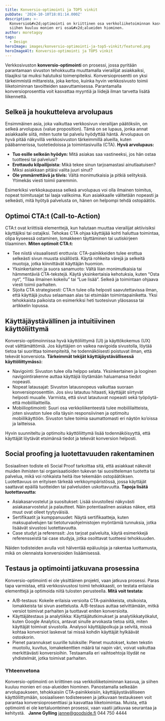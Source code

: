 ```yaml
---
title: Konversio-optimointi ja TOP5 vinkit
pubDate: '2024-10-10T18:01:14.000Z'
description: >-
  Konversio&#x2d;optimointi on kriittinen osa verkkoliiketoiminnan kasvua, ja
  siihen kuuluu monien eri osa&#x2d;alueiden hiominen.
author: moretagoy
tags:
  - Design
heroImage: images/konversio-optimointi-ja-top5-vinkit/featured.png
heroImageAlt: Konversio-optimointi ja TOP5 vinkit
---
```


Verkkosivuston **konversio-optimointi** on prosessi, jossa pyritään parantamaan sivuston tehokkuutta muuttamalla vierailijat asiakkaiksi, tilaajiksi tai muiksi halutuiksi toimenpiteiksi. Konversioprosentti on yksi tärkeimmistä mittareista, joka kertoo, kuinka hyvin verkkosivusto toimii liiketoiminnan tavoitteiden saavuttamisessa. Parantamalla konversioprosenttia voit kasvattaa myyntiä ja liidejä ilman tarvetta lisätä liikennettä.

## Selkeä ja houkutteleva arvolupaus

Ensimmäinen asia, joka vaikuttaa verkkosivun vierailijan päätöksiin, on selkeä arvolupaus (value proposition). Tämä on se lupaus, jonka annat asiakkaalle siitä, miten tuote tai palvelu hyödyttää häntä. Arvolupaus on hyvä pitää näkyvillä verkkosivuston tärkeimmillä alueilla, kuten pääbannerissa, tuotetiedoissa ja toimintasivuilla (CTA). **Hyvä arvolupaus:**

-   **Tuo esille selkeän hyödyn:** Mitä asiakas saa vastineeksi, jos hän ostaa tuotteesi tai palvelusi?
-   **Erottaudu kilpailijoista:** Mikä tekee sinun tarjoamastasi ainutlaatuisen? Miksi asiakkaan pitäisi valita juuri sinut?
-   **Ole ymmärrettävä ja tiivis:** Vältä monimutkaisia ja pitkiä selityksiä. Ytimekäs viesti toimii paremmin.

Esimerkiksi verkkokaupassa selkeä arvolupaus voi olla ilmainen toimitus, nopeat toimitusajat tai laaja valikoima. Kun asiakkaalle välitetään nopeasti ja selkeästi, mitä hyötyä palvelusta on, hänen on helpompi tehdä ostopäätös.

## Optimoi CTA:t (Call-to-Action)

CTA:t ovat kriittisiä elementtejä, kun halutaan muuttaa vierailijat aktiivisiksi käyttäjiksi tai ostajiksi. Tehokas CTA ohjaa käyttäjää kohti haluttua toimintaa, olipa kyseessä ostaminen, lomakkeen täyttäminen tai uutiskirjeen tilaaminen. **Miten optimoit CTA:t:**

-   Tee niistä visuaalisesti erottuvia: CTA-painikkeiden tulee erottua selkeästi sivun muusta sisällöstä. Käytä rohkeita värejä ja selkeitä muotoja, jotka kiinnittävät käyttäjän huomion.
-   Yksinkertainen ja suora sanamuoto: Vältä liian monimutkaisia tai hämmentäviä CTA-tekstejä. Käytä yksinkertaisia kehotuksia, kuten “Osta nyt”, “Tilaa ilmainen kokeilu” tai “Lue lisää”. Selkeä ja toimintaan ohjaava viesti toimii parhaiten.
-   Sijoita CTA strategisesti: CTA:n tulee olla helposti saavutettavissa ilman, että käyttäjä joutuu selaamaan alas tai etsimään toimintapainiketta. Yksi tehokkaista paikoista on esimerkiksi heti tuotesivun yläosassa tai artikkelin lopussa.

## Käyttäjäystävällinen ja intuitiivinen käyttöliittymä

Konversio-optimoinnissa hyvä käyttöliittymä (UI) ja käyttökokemus (UX) ovat välttämättömiä. Jos käyttäjien on vaikea navigoida sivustolla, löytää tietoa tai suorittaa toimenpiteitä, he todennäköisesti poistuvat ilman, että tekevät konversiota. **Tärkeimmät tekijät käyttäjäystävällisessä käyttöliittymäss**ä:

-   Navigointi: Sivuston tulee olla helppo selata. Yksinkertainen ja looginen navigointirakenne auttaa käyttäjiä löytämään haluamansa tiedot nopeasti.
-   Nopeat latausajat: Sivuston latausnopeus vaikuttaa suoraan konversioprosenttiin. Jos sivu latautuu hitaasti, käyttäjät siirtyvät helposti muualle. Varmista, että sivut latautuvat nopeasti sekä työpöytä- että mobiililaitteilla.
-   Mobiilioptimointi: Suuri osa verkkoliikenteestä tulee mobiililaitteista, joten sivuston tulee olla täysin responsiivinen ja optimoitu mobiilikäyttöön. Sivuston tulee toimia saumattomasti eri näytön ko’oissa ja laitteissa.

Hyvin suunniteltu ja optimoitu käyttöliittymä lisää todennäköisyyttä, että käyttäjät löytävät etsimänsä tiedot ja tekevät konversion helposti.

## Social proofing ja luotettavuuden rakentaminen

Sosiaalinen todiste eli Social Proof tarkoittaa sitä, että asiakkaat näkevät muiden ihmisten tai organisaatioiden tukevan tai suositteleman tuotetta tai palvelua, mikä voi rohkaista heitä itse tekemään ostopäätöksen. Luotettavuus on erityisen tärkeää verkkoympäristössä, jossa käyttäjät saattavat epäillä tuotteiden tai palveluiden uskottavuutta. **Tapoja lisätä luotettavuutta:**

-   Asiakasarvostelut ja suositukset: Lisää sivustollesi näkyvästi asiakasarvostelut ja palautteet. Näin potentiaalinen asiakas näkee, että muut ovat olleet tyytyväisiä.
-   Sertifikaatit ja kumppanuudet: Näytä sertifikaatteja, kuten maksupalvelujen tai tietoturvaohjelmistojen myöntämiä tunnuksia, jotka lisäävät sivustosi luotettavuutta.
-   Case studyt ja referenssit: Jos tarjoat palveluita, käytä esimerkkejä referensseistä tai case studyja, jotka osoittavat tuotteesi tehokkuuden.

Näiden todisteiden avulla voit hälventää epäluuloja ja rakentaa luottamusta, mikä on olennaista konversioiden lisäämisessä.

## Testaus ja optimointi jatkuvana prosessina

Konversio-optimointi ei ole yksittäinen projekti, vaan jatkuva prosessi. Paras tapa varmistaa, että verkkosivustosi toimii tehokkaasti, on testata erilaisia elementtejä ja optimoida niitä tulosten perusteella. **Mitä voit testata:**

-   A/B-testaus: Kokeile erilaisia versioita CTA-painikkeista, otsikoista, lomakkeista tai sivun asettelusta. A/B-testaus auttaa selvittämään, mitkä versiot toimivat parhaiten ja tuottavat eniten konversioita.
-   Käyttäjätestaus ja analytiikka: Käyttäjätutkimukset ja analytiikkatyökalut, kuten Google Analytics, antavat sinulle arvokasta tietoa siitä, miten käyttäjät toimivat sivustolla. Analysoi käyttäjäpolkuja ja selvitä, missä kohtaa konversiot laskevat tai missä kohdin käyttäjät hylkäävät ostoskorin.
-   Pienet parannukset suurille tuloksille: Pienet muutokset, kuten tekstin muotoilu, kuvitus, lomakekenttien määrä tai napin väri, voivat vaikuttaa merkittävästi konversioihin. Testaamalla eri vaihtoehtoja löydät ne yhdistelmät, jotka toimivat parhaiten.

### Yhteenvetona

Konversio-optimointi on kriittinen osa verkkoliiketoiminnan kasvua, ja siihen kuuluu monien eri osa-alueiden hiominen. Panostamalla selkeään arvolupaukseen, tehokkaisiin CTA-painikkeisiin, käyttäjäystävälliseen käyttöliittymään, sosiaaliseen todisteeseen ja jatkuvaan testaukseen voit parantaa konversioprosenttiasi ja kasvattaa liiketoimintaa. Muista, että optimointi ei ole kertaluonteinen prosessi, vaan vaatii jatkuvaa seurantaa ja kehitystä.   **Janne Gylling** janne@goodside.fi 044 750 4444